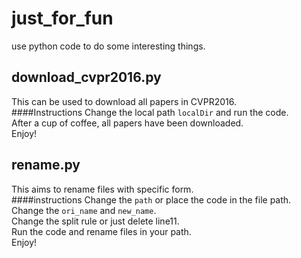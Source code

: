 # just_for_fun
use python code to do some interesting things.   

## download_cvpr2016.py
This can be used to download all papers in CVPR2016.    
####Instructions
Change the local path `localDir` and run the code.   
After a cup of coffee, all papers have been downloaded.   
Enjoy!   

## rename.py
This aims to rename files with specific form.   
####instructions
Change the `path` or place the code in the file path.   
Change the `ori_name` and `new_name`.   
Change the split rule or just delete line11.   
Run the code and rename files in your path.   
Enjoy!   


